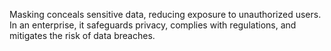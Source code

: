Masking conceals sensitive data, reducing exposure to unauthorized users. In an enterprise, it safeguards privacy, complies with regulations, and mitigates the risk of data breaches.